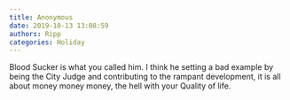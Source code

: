 ```yaml
---
title: Anonymous
date: 2019-10-13 13:08:59
authors: Ripp
categories: Holiday
---
```


 Blood Sucker is what you called him. I think he setting a bad example by being the City Judge and contributing to the rampant development, it is all about money money money, the hell with your Quality of life.